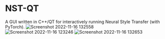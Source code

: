 # NST-QT
A GUI written in C++/QT for interactively running Neural Style Transfer (with PyTorch). 
![Screenshot 2022-11-16 132558](https://user-images.githubusercontent.com/34312382/202275381-fcf118df-6c48-475c-8de1-eff53bbc1f62.png)
![Screenshot 2022-11-16 123246](https://user-images.githubusercontent.com/34312382/202275400-e786b4f7-dd34-4e9b-85e6-cae1987f7793.png)
![Screenshot 2022-11-16 132653](https://user-images.githubusercontent.com/34312382/202275417-1f31b5be-6b02-4ca5-abc7-0e0fa232bbf2.png)
